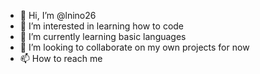 - 👋 Hi, I’m @lnino26
- 👀 I’m interested in learning how to code
- 🌱 I’m currently learning basic languages
- 💞️ I’m looking to collaborate on my own projects for now
- 📫 How to reach me 

<!---
lnino26/lnino26 is a ✨ special ✨ repository because its `README.md` (this file) appears on your GitHub profile.
You can click the Preview link to take a look at your changes.
--->
